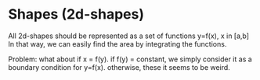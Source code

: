 Shapes (2d-shapes)
==========
All 2d-shapes should be represented as a set of functions y=f(x), x in [a,b]
In that way, we can easily find the area by integrating the functions.

Problem: what about if x = f(y).  if f(y) = constant, we simply consider it as a boundary condition for y=f(x). otherwise, these it seems to be weird.